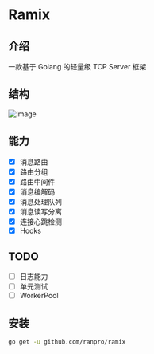 # Ramix
## 介绍
一款基于 Golang 的轻量级 TCP Server 框架
## 结构
![image](https://github.com/ranpro/ramix/assets/38133602/1f8cd223-29b8-4934-9936-daeaad54f4f4)
## 能力
- [x] 消息路由
- [x] 路由分组
- [x] 路由中间件
- [x] 消息编解码
- [x] 消息处理队列
- [x] 消息读写分离
- [x] 连接心跳检测
- [x] Hooks
## TODO
- [ ] 日志能力
- [ ] 单元测试
- [ ] WorkerPool
## 安装
```bash
go get -u github.com/ranpro/ramix
```